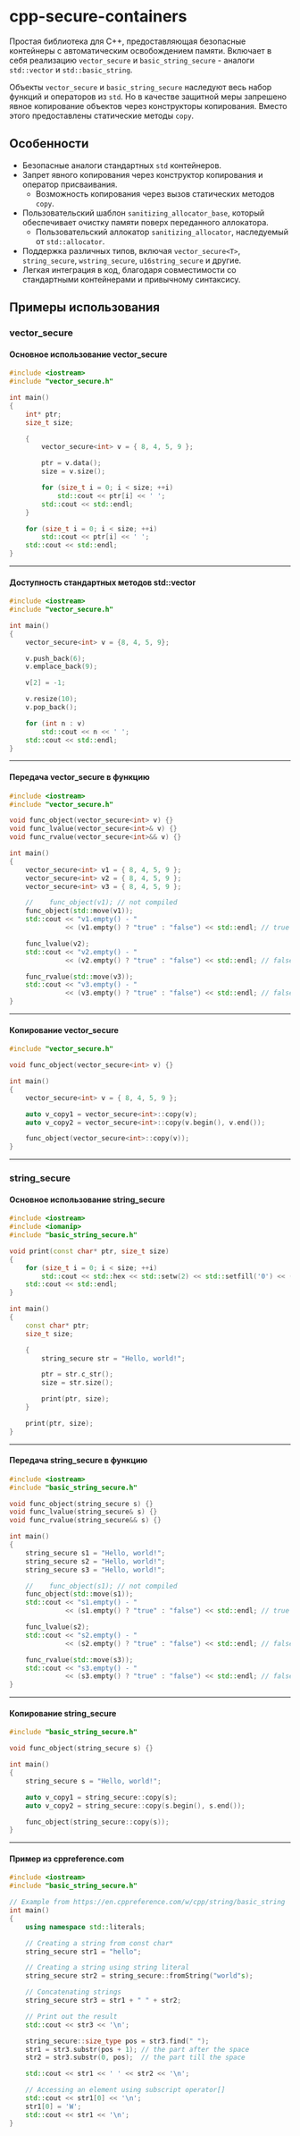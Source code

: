 # cpp-secure-containers

Простая библиотека для C++, предоставляющая безопасные контейнеры с автоматическим освобождением памяти.
Включает в себя реализацию `vector_secure` и `basic_string_secure` - аналоги `std::vector` и `std::basic_string`.

Объекты `vector_secure` и `basic_string_secure` наследуют весь набор функций и операторов из `std`. Но в качестве защитной меры запрешено явное копирование объектов через конструкторы копирования. Вместо этого предоставлены статические методы `copy`.

## Особенности

* Безопасные аналоги стандартных `std` контейнеров.
* Запрет явного копирования через конструктор копирования и оператор присваивания.
  * Возможность копирования через вызов статических методов `copy`.
* Пользовательский шаблон `sanitizing_allocator_base`, который обеспечивает очистку памяти поверх переданного аллокатора.
  * Пользовательский аллокатор `sanitizing_allocator`, наследуемый от `std::allocator`.
* Поддержка различных типов, включая `vector_secure<T>`, `string_secure`, `wstring_secure`, `u16string_secure` и другие.
* Легкая интеграция в код, благодаря совместимости со стандартными контейнерами и привычному синтаксису.


## Примеры использования
### vector_secure
#### Основное использование vector_secure
```c++
#include <iostream>
#include "vector_secure.h"

int main()
{
    int* ptr;
    size_t size;

    {
        vector_secure<int> v = { 8, 4, 5, 9 };

        ptr = v.data();
        size = v.size();

        for (size_t i = 0; i < size; ++i)
            std::cout << ptr[i] << ' ';
        std::cout << std::endl;
    }

    for (size_t i = 0; i < size; ++i)
        std::cout << ptr[i] << ' ';
    std::cout << std::endl;
}
```
---
#### Доступность стандартных методов std::vector
```c++
#include <iostream>
#include "vector_secure.h"

int main()
{
    vector_secure<int> v = {8, 4, 5, 9};

    v.push_back(6);
    v.emplace_back(9);

    v[2] = -1;

    v.resize(10);
    v.pop_back();

    for (int n : v)
        std::cout << n << ' ';
    std::cout << std::endl;
}
```
---
#### Передача vector_secure в функцию
```c++
#include <iostream>
#include "vector_secure.h"

void func_object(vector_secure<int> v) {}
void func_lvalue(vector_secure<int>& v) {}
void func_rvalue(vector_secure<int>&& v) {}

int main()
{
    vector_secure<int> v1 = { 8, 4, 5, 9 };
    vector_secure<int> v2 = { 8, 4, 5, 9 };
    vector_secure<int> v3 = { 8, 4, 5, 9 };

    //    func_object(v1); // not compiled
    func_object(std::move(v1));
    std::cout << "v1.empty() - "
              << (v1.empty() ? "true" : "false") << std::endl; // true

    func_lvalue(v2);
    std::cout << "v2.empty() - "
              << (v2.empty() ? "true" : "false") << std::endl; // false

    func_rvalue(std::move(v3));
    std::cout << "v3.empty() - "
              << (v3.empty() ? "true" : "false") << std::endl; // false
}
```
---
#### Копирование vector_secure
```c++
#include "vector_secure.h"

void func_object(vector_secure<int> v) {}

int main()
{
    vector_secure<int> v = { 8, 4, 5, 9 };

    auto v_copy1 = vector_secure<int>::copy(v);
    auto v_copy2 = vector_secure<int>::copy(v.begin(), v.end());

    func_object(vector_secure<int>::copy(v));
}
```
---
### string_secure
#### Основное использование string_secure
```c++
#include <iostream>
#include <iomanip>
#include "basic_string_secure.h"

void print(const char* ptr, size_t size)
{
    for (size_t i = 0; i < size; ++i)
        std::cout << std::hex << std::setw(2) << std::setfill('0') << (int)ptr[i] << ' ';
    std::cout << std::endl;
}

int main()
{
    const char* ptr;
    size_t size;

    {
        string_secure str = "Hello, world!";

        ptr = str.c_str();
        size = str.size();

        print(ptr, size);
    }

    print(ptr, size);
}
```
---
#### Передача string_secure в функцию
```c++
#include <iostream>
#include "basic_string_secure.h"

void func_object(string_secure s) {}
void func_lvalue(string_secure& s) {}
void func_rvalue(string_secure&& s) {}

int main()
{
    string_secure s1 = "Hello, world!";
    string_secure s2 = "Hello, world!";
    string_secure s3 = "Hello, world!";

    //    func_object(s1); // not compiled
    func_object(std::move(s1));
    std::cout << "s1.empty() - "
              << (s1.empty() ? "true" : "false") << std::endl; // true

    func_lvalue(s2);
    std::cout << "s2.empty() - "
              << (s2.empty() ? "true" : "false") << std::endl; // false

    func_rvalue(std::move(s3));
    std::cout << "s3.empty() - "
              << (s3.empty() ? "true" : "false") << std::endl; // false
}
```
---
#### Копирование string_secure
```c++
#include "basic_string_secure.h"

void func_object(string_secure s) {}

int main()
{
    string_secure s = "Hello, world!";

    auto v_copy1 = string_secure::copy(s);
    auto v_copy2 = string_secure::copy(s.begin(), s.end());

    func_object(string_secure::copy(s));
}
```
---
#### Пример из cppreference.com
```c++
#include <iostream>
#include "basic_string_secure.h"

// Example from https://en.cppreference.com/w/cpp/string/basic_string
int main()
{
    using namespace std::literals;

    // Creating a string from const char*
    string_secure str1 = "hello";

    // Creating a string using string literal
    string_secure str2 = string_secure::fromString("world"s);

    // Concatenating strings
    string_secure str3 = str1 + " " + str2;

    // Print out the result
    std::cout << str3 << '\n';

    string_secure::size_type pos = str3.find(" ");
    str1 = str3.substr(pos + 1); // the part after the space
    str2 = str3.substr(0, pos);  // the part till the space

    std::cout << str1 << ' ' << str2 << '\n';

    // Accessing an element using subscript operator[]
    std::cout << str1[0] << '\n';
    str1[0] = 'W';
    std::cout << str1 << '\n';
}
```

